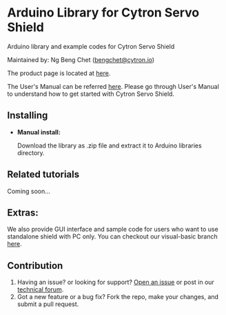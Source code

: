 # Arduino Library for Cytron Servo Shield
Arduino library and example codes for Cytron Servo Shield

Maintained by: Ng Beng Chet ([bengchet@cytron.io](mailto:bengchet@cytron.io))

The product page is located at [here](https://www.cytron.com.my/p-shield-servo).

The User's Manual can be referred [here](https://docs.google.com/document/d/191P6FwTgJ_dWhAhB3eWfP0YMSbI4_7Kehgzw3pYy-AY/view). Please go through User's Manual to understand how to get started with Cytron Servo Shield.

## Installing
- **Manual install:**
 
  Download the library as .zip file and extract it to Arduino libraries directory.
  
## Related tutorials

  Coming soon...
  
## Extras:
We also provide GUI interface and sample code for users who want to use standalone shield with PC only. You can checkout our visual-basic branch [here](https://github.com/CytronTechnologies/Arduino-Library-for-Cytron-Servo-Shield/tree/visual-basic).

## Contribution
1. Having an issue? or looking for support? [Open an issue](https://github.com/CytronTechnologies/Cytron_SM630_Library/issues) or post in our [technical forum](http://forum.cytron.io/).
2. Got a new feature or a bug fix? Fork the repo, make your changes, and submit a pull request.
